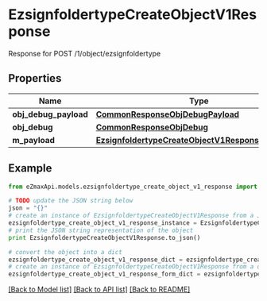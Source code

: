 # EzsignfoldertypeCreateObjectV1Response

Response for POST /1/object/ezsignfoldertype

## Properties

Name | Type | Description | Notes
------------ | ------------- | ------------- | -------------
**obj_debug_payload** | [**CommonResponseObjDebugPayload**](CommonResponseObjDebugPayload.md) |  | 
**obj_debug** | [**CommonResponseObjDebug**](CommonResponseObjDebug.md) |  | [optional] 
**m_payload** | [**EzsignfoldertypeCreateObjectV1ResponseMPayload**](EzsignfoldertypeCreateObjectV1ResponseMPayload.md) |  | 

## Example

```python
from eZmaxApi.models.ezsignfoldertype_create_object_v1_response import EzsignfoldertypeCreateObjectV1Response

# TODO update the JSON string below
json = "{}"
# create an instance of EzsignfoldertypeCreateObjectV1Response from a JSON string
ezsignfoldertype_create_object_v1_response_instance = EzsignfoldertypeCreateObjectV1Response.from_json(json)
# print the JSON string representation of the object
print EzsignfoldertypeCreateObjectV1Response.to_json()

# convert the object into a dict
ezsignfoldertype_create_object_v1_response_dict = ezsignfoldertype_create_object_v1_response_instance.to_dict()
# create an instance of EzsignfoldertypeCreateObjectV1Response from a dict
ezsignfoldertype_create_object_v1_response_form_dict = ezsignfoldertype_create_object_v1_response.from_dict(ezsignfoldertype_create_object_v1_response_dict)
```
[[Back to Model list]](../README.md#documentation-for-models) [[Back to API list]](../README.md#documentation-for-api-endpoints) [[Back to README]](../README.md)


